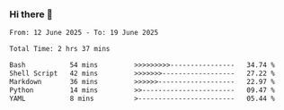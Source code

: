 ### Hi there 👋

<!--
**ututono/ututono** is a ✨ _special_ ✨ repository because its `README.md` (this file) appears on your GitHub profile.

Here are some ideas to get you started:

- 🔭 I’m currently working on ...
- 🌱 I’m currently learning ...
- 👯 I’m looking to collaborate on ...
- 🤔 I’m looking for help with ...
- 💬 Ask me about ...
- 📫 How to reach me: ...
- 😄 Pronouns: ...
- ⚡ Fun fact: ...
-->



<!--START_SECTION:waka-->

```txt
From: 12 June 2025 - To: 19 June 2025

Total Time: 2 hrs 37 mins

Bash           54 mins         >>>>>>>>>----------------   34.74 %
Shell Script   42 mins         >>>>>>>------------------   27.22 %
Markdown       36 mins         >>>>>>-------------------   22.97 %
Python         14 mins         >>-----------------------   09.47 %
YAML           8 mins          >------------------------   05.44 %
```

<!--END_SECTION:waka-->
